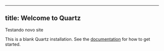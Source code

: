  ---
title: Welcome to Quartz
---
Testando novo site

This is a blank Quartz installation.
See the [documentation](https://quartz.jzhao.xyz) for how to get started.
